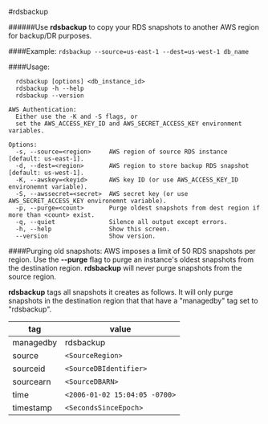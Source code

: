 #rdsbackup

######Use **rdsbackup** to copy your RDS snapshots to another AWS region for backup/DR purposes.

####Example: `rdsbackup --source=us-east-1 --dest=us-west-1 db_name`

####Usage:
```
  rdsbackup [options] <db_instance_id>
  rdsbackup -h --help
  rdsbackup --version

AWS Authentication:
  Either use the -K and -S flags, or
  set the AWS_ACCESS_KEY_ID and AWS_SECRET_ACCESS_KEY environment variables.

Options:
  -s, --source=<region>     AWS region of source RDS instance [default: us-east-1].
  -d, --dest=<region>       AWS region to store backup RDS snapshot [default: us-west-1].
  -K, --awskey=<keyid>      AWS key ID (or use AWS_ACCESS_KEY_ID environemnt variable).
  -S, --awssecret=<secret>  AWS secret key (or use AWS_SECRET_ACCESS_KEY environemnt variable).
  -p, --purge=<count>       Purge oldest snapshots from dest region if more than <count> exist.
  -q, --quiet               Silence all output except errors.
  -h, --help                Show this screen.
  --version                 Show version.
```

####Purging old snapshots:
AWS imposes a limit of 50 RDS snapshots per region. Use the **--purge** flag to purge an instance's oldest snapshots from the destination region. **rdsbackup** will never purge snapshots from the source region.

**rdsbackup** tags all snapshots it creates as follows.  It will only purge snapshots in the destination region that that have a "managedby" tag set to "rdsbackup". 

tag | value
--- | -----
managedby | rdsbackup
source | ``<SourceRegion>``
sourceid | ``<SourceDBIdentifier>``
sourcearn | ``<SourceDBARN>``
time | ``<2006-01-02 15:04:05 -0700>``
timestamp | ``<SecondsSinceEpoch>``

